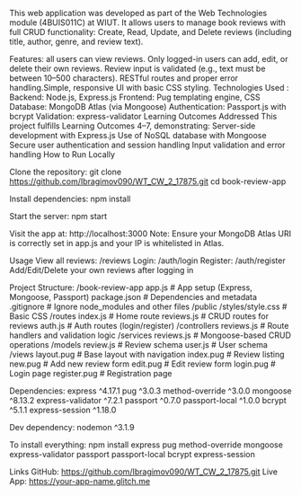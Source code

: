 This web application was developed as part of the Web Technologies module (4BUIS011C) at WIUT. It allows users to manage book reviews with full CRUD functionality: Create, Read, Update, and Delete reviews (including title, author, genre, and review text).

Features: all users can view reviews. Only logged-in users can add, edit, or delete their own reviews.
Review input is validated (e.g., text must be between 10–500 characters).
RESTful routes and proper error handling.Simple, responsive UI with basic CSS styling.
Technologies Used : Backend: Node.js, Express.js
Frontend: Pug templating engine, CSS
Database: MongoDB Atlas (via Mongoose)
Authentication: Passport.js with bcrypt
Validation: express-validator
Learning Outcomes Addressed
This project fulfills Learning Outcomes 4–7, demonstrating:
Server-side development with Express.js
Use of NoSQL database with Mongoose
Secure user authentication and session handling
Input validation and error handling
How to Run Locally

Clone the repository:
git clone https://github.com/Ibragimov090/WT_CW_2_17875.git
cd book-review-app

Install dependencies:
npm install

Start the server:
npm start


Visit the app at:
http://localhost:3000
Note: Ensure your MongoDB Atlas URI is correctly set in app.js and your IP is whitelisted in Atlas.

Usage
View all reviews: /reviews
Login: /auth/login
Register: /auth/register
Add/Edit/Delete your own reviews after logging in

Project Structure:
/book-review-app
app.js                  # App setup (Express, Mongoose, Passport)
package.json            # Dependencies and metadata
.gitignore              # Ignore node_modules and other files
/public
    /styles/style.css   # Basic CSS
/routes
    index.js            # Home route
    reviews.js          # CRUD routes for reviews
    auth.js             # Auth routes (login/register)
/controllers
    reviews.js          # Route handlers and validation logic
/services
    reviews.js          # Mongoose-based CRUD operations
/models
    review.js           # Review schema
    user.js             # User schema
/views
    layout.pug          # Base layout with navigation
    index.pug           # Review listing
    new.pug             # Add new review form
    edit.pug            # Edit review form
    login.pug           # Login page
    register.pug        # Registration page

Dependencies:
express              ^4.17.1
pug                  ^3.0.3
method-override      ^3.0.0
mongoose             ^8.13.2
express-validator    ^7.2.1
passport             ^0.7.0
passport-local       ^1.0.0
bcrypt               ^5.1.1
express-session      ^1.18.0

Dev dependency:
nodemon              ^3.1.9

To install everything:
npm install express pug method-override mongoose express-validator passport passport-local bcrypt express-session

Links
GitHub: https://github.com/Ibragimov090/WT_CW_2_17875.git
Live App: https://your-app-name.glitch.me